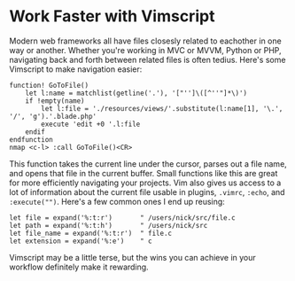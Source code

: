 # Work Faster with Vimscript

Modern web frameworks all have files closesly related to eachother in one way or another. Whether you're working in MVC or MVVM, Python or PHP, navigating back and forth between related files is often tedius. Here's some Vimscript to make navigation easier:

```vimscript
function! GoToFile()
	let l:name = matchlist(getline('.'), '["'']\([^''"]*\)')
	if !empty(name)
		let l:file = './resources/views/'.substitute(l:name[1], '\.', '/', 'g').'.blade.php'
		execute 'edit +0 '.l:file
	endif
endfunction
nmap <c-l> :call GoToFile()<CR>
```

This function takes the current line under the cursor, parses out a file name, and opens that file in the current buffer. Small functions like this are great for more efficiently navigating your projects. Vim also gives us access to a lot of information about the current file usable in plugins, `.vimrc`, `:echo`, and `:execute("")`. Here's a few common ones I end up reusing: 

```vimscript
let file = expand('%:t:r')       " /users/nick/src/file.c
let path = expand('%:t:h')       " /users/nick/src
let file_name = expand('%:t:r')  " file.c
let extension = expand('%:e')    " c
```

Vimscript may be a little terse, but the wins you can achieve in your workflow definitely make it rewarding.
